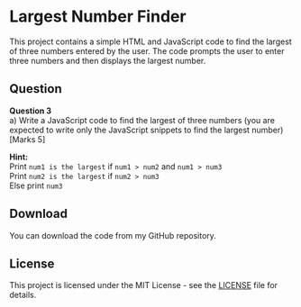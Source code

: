 # Largest Number Finder

This project contains a simple HTML and JavaScript code to find the largest of three numbers entered by the user. The code prompts the user to enter three numbers and then displays the largest number.

## Question
**Question 3**  
a) Write a JavaScript code to find the largest of three numbers (you are expected to write only the JavaScript snippets to find the largest number) [Marks 5]

**Hint:**  
Print `num1 is the largest` if `num1 > num2` and `num1 > num3`  
Print `num2 is the largest` if `num2 > num3`  
Else print `num3`

## Download
You can download the code from my GitHub repository.

## License
This project is licensed under the MIT License - see the [LICENSE](LICENSE) file for details.
